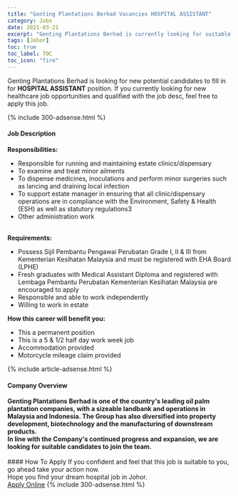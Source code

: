 ```yaml
---
title: "Genting Plantations Berhad Vacancies HOSPITAL ASSISTANT" 
category: Jobs 
date: 2021-03-21 
excerpt: "Genting Plantations Berhad is currently looking for suitable person to fill in the HOSPITAL ASSISTANT which positioned at Johor" 
tags: [Johor] 
toc: true 
toc_label: TOC 
toc_icon: "fire" 
--- 
```


<p>Genting Plantations Berhad is looking for new potential candidates to fill in for <b>HOSPITAL ASSISTANT</b> position. If you currently looking for new healthcare job opportunities and qualified with the job desc, feel free to apply this job.
</p>{% include 300-adsense.html %} 
<div><div><h4>Job Description</h4></div><div><div><span><div><div><div><strong>Responsibilities:</strong></div><ul><li>Responsible for running and maintaining estate clinics/dispensary</li><li>To examine and treat minor ailments</li><li>To dispense medicines, inoculations and perform minor surgeries such as lancing and draining local infection</li><li>To support estate manager in ensuring that all clinic/dispensary operations are in compliance with the Environment, Safety &amp; Health (ESH) as well as statutory regulations3</li><li>Other administration work&#160;</li></ul><div><br><strong>Requirements:</strong></div><ul><li>Possess Sijil Pembantu Pengawai Perubatan Grade I, II &amp; III from Kementerian Kesihatan Malaysia and must be registered with EHA Board (LPHE)</li><li>Fresh graduates with Medical Assistant Diploma and registered with Lembaga Pembantu Perubatan Kementerian Kesihatan Malaysia are encouraged to apply</li><li>Responsible and able to work independently</li><li>Willing to work in estate</li></ul></div><div><strong>How this career will benefit you:</strong></div><ul><li>This a permanent position</li><li>This is a 5 &amp; 1/2 half day work week job</li><li>Accommodation provided</li><li>Motorcycle mileage claim provided</li></ul></div></span></div></div></div> 
{% include article-adsense.html %} 
<div><div><h4>Company Overview</h4></div><div><div><span><div><div>
<strong>Genting Plantations Berhad is one of the country's leading oil palm plantation companies, with a sizeable landbank and operations in Malaysia and Indonesia. The Group </strong><strong>has also diversified into property development, biotechnology and the manufacturing of downstream products.</strong></div>
<div>
<strong>In line with the Company's continued progress and expansion, we are looking for suitable candidates to join the team.</strong><br>
	&#160;</div></div></span></div></div></div> 
#### How To Apply 
If you confident and feel that this job is suitable to you, go ahead take your action now. <br/> 
Hope you find your dream hospital job in Johor. <br/> 
<a href="https://www.jobstreet.com.my/en/job/hospital-assistant-4507523?jobId=jobstreet-my-job-4507523" class="btn btn--warning" target="_blank" rel="nofollow noopenner">Apply Online</a> 
{% include 300-adsense.html %} 